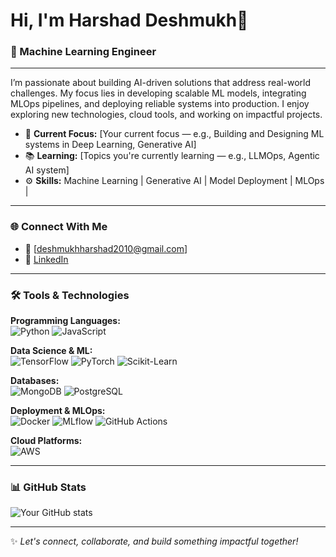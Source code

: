 # Hi, I'm Harshad Deshmukh👋

### 🚀 Machine Learning Engineer

---

I’m passionate about building AI-driven solutions that address real-world challenges. My focus lies in developing scalable ML models, integrating MLOps pipelines, and deploying reliable systems into production. I enjoy exploring new technologies, cloud tools, and working on impactful projects.

- 🔭 **Current Focus:** [Your current focus — e.g., Building and Designing ML systems in Deep Learning, Generative AI]
- 📚 **Learning:** [Topics you're currently learning — e.g., LLMOps, Agentic AI system]
- ⚙️ **Skills:** Machine Learning | Generative AI | Model Deployment | MLOps | 

---

### 🌐 Connect With Me


- 📧 [deshmukhharshad2010@gmail.com]
- 📱 [LinkedIn](#https://www.linkedin.com/in/harshad-deshmukh-61b07685/)

---

### 🛠️ Tools & Technologies

**Programming Languages:**  
![Python](https://img.shields.io/badge/-Python-3776AB?logo=python&logoColor=white) ![JavaScript](https://img.shields.io/badge/-JavaScript-F7DF1E?logo=javascript&logoColor=black)

**Data Science & ML:**  
![TensorFlow](https://img.shields.io/badge/-TensorFlow-FF6F00?logo=tensorflow&logoColor=white) ![PyTorch](https://img.shields.io/badge/-PyTorch-EE4C2C?logo=pytorch&logoColor=white) ![Scikit-Learn](https://img.shields.io/badge/-Scikit_Learn-F7931E?logo=scikit-learn&logoColor=white)

**Databases:**  
![MongoDB](https://img.shields.io/badge/-MongoDB-47A248?logo=mongodb&logoColor=white) ![PostgreSQL](https://img.shields.io/badge/-PostgreSQL-4169E1?logo=postgresql&logoColor=white)

**Deployment & MLOps:**  
![Docker](https://img.shields.io/badge/-Docker-2496ED?logo=docker&logoColor=white) ![MLflow](https://img.shields.io/badge/-MLflow-0194E2?logo=mlflow&logoColor=white) ![GitHub Actions](https://img.shields.io/badge/-GitHub_Actions-2088FF?logo=github-actions&logoColor=white)

**Cloud Platforms:**  
![AWS](https://img.shields.io/badge/-AWS-232F3E?logo=amazon-aws&logoColor=white)

---

### 📊 GitHub Stats

![Your GitHub stats](https://github-readme-stats.vercel.app/api?username=YourGitHubUsername&show_icons=true&theme=radical)

---

✨ _Let's connect, collaborate, and build something impactful together!_
